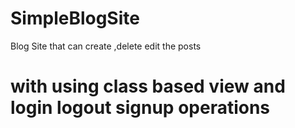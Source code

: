 # SimpleBlogSite
Blog Site that can create ,delete edit the posts
# with using class based view and login logout signup operations

